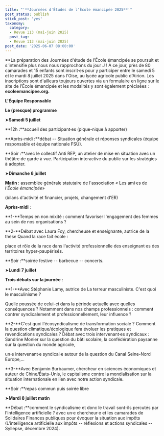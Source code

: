 ```yaml
---
title: "'**Journées d'Études de l'École émancipée 2025**'"
post_status: publish
stick_post: 'yes'
taxonomy:
  category:
  - Revue 113 (mai-juin 2025)
  post_tag:
  - Revue 113 (mai-juin 2025)
post_date: '2025-06-07 08:00:00'
---
```


**La préparation des Journées d'étude de l'École émancipée se poursuit et s'intensifie plus nous nous rapprochons du jour J ! À ce jour, près de 80 camarades et 15 enfants sont inscrit·es pour y participer entre le samedi 5 et le mardi 8 juillet 2025 dans l'Oise, au lycée agricole public d'Airion. Les inscriptions sont d'ailleurs toujours ouvertes via un formulaire en ligne sur le site de l'École émancipée et les modalités y sont également précisées : **ecoleemancipee.org.**

**L'Équipe Responsable**

**Le (presque) programme**

➤**Samedi 5 juillet**

**12h :**accueil des participant·es (pique-nique à apporter)

**Après-midi :**débat -- Situation générale et réponses syndicales (équipe responsable et équipe nationale FSU).

**Soir :**avec le collectif Anti REP, un atelier de mise en situation avec un théâtre de garde à vue. Participation interactive du public sur les stratégies à adopter.

➤**Dimanche 6 juillet**

**Matin :** assemblée générale statutaire de l'association « Les ami·es de *l'École émancipée*»

(bilans d'activité et financier, projets, changement d'ER)

**Après-midi :**

**1-**Temps en non mixité : comment favoriser l'engagement des femmes au sein de nos organisations ?

**2-**Débat avec Laura Foy, chercheuse et enseignante, autrice de la thèse Quand la race fait école :

place et rôle de la race dans l'activité professionnelle des enseignant·es des territoires hyper-paupérisés.

**Soir :**soirée festive -- barbecue -- concerts.

➤**Lundi 7 juillet**

**Trois débats sur la journée** :

**1-**Avec Stéphanie Lamy, autrice de La terreur masculiniste. C'est quoi le masculinisme ?

Quelle poussée de celui-ci dans la période actuelle avec quelles conséquences ? Notamment dans nos champs professionnels : comment contrer syndicalement et professionnellement, leur influence ?

**2-**C'est quoi l'écosyndicalisme de transformation sociale ? Comment la question climatique/écologique fera évoluer les pratiques et revendications syndicales ? Débat avec trois intervenant·es syndicaux : Sandrine Monier sur la question du bâti scolaire, la confédération paysanne sur la question du monde agricole,

un·e intervenant·e syndical·e autour de la question du Canal Seine-Nord Europe,...

**3-**Avec Benjamin Burbaumer, chercheur en sciences économiques et auteur de Chine/États-Unis, le capitalisme contre la mondialisation sur la situation internationale en lien avec notre action syndicale.

**Soir :**repas commun puis soirée libre

➤**Mardi 8 juillet matin**

**Débat :**comment le syndicalisme et donc le travail sont-ils percutés par l'intelligence artificielle ? avec un·e chercheur·e et les camarades de Solidaires Finances publiques pour évoquer la situation aux impôts (L'intelligence artificielle aux impôts -- réflexions et actions syndicales -- Syllepse, décembre 2024).